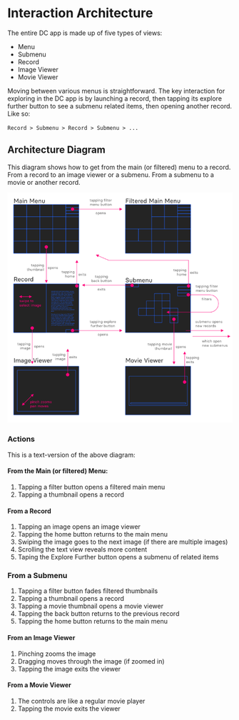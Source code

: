 # Interaction Architecture

The entire DC app is made up of five types of views: 

* Menu 
* Submenu
* Record
* Image Viewer
* Movie Viewer

Moving between various menus is straightforward. The key interaction for exploring in the DC app is by launching a record, then tapping its explore further button to see a submenu related items, then opening another record. Like so:

`Record > Submenu > Record > Submenu > ...`

## Architecture Diagram

This diagram shows how to get from the main (or filtered) menu to a record. From a record to an image viewer or a submenu. From a submenu to a movie or another record.

![DC app Interaction Architecture](images/interactionArchitecture.png)

### Actions
This is a text-version of the above diagram:

#### From the Main (or filtered) Menu:
1. Tapping a filter button opens a filtered main menu
2. Tapping a thumbnail opens a record

#### From a Record
1. Tapping an image opens an image viewer
2. Tapping the home button returns to the main menu
3. Swiping the image goes to the next image (if there are multiple images)
4. Scrolling the text view reveals more content
5. Taping the Explore Further button opens a submenu of related items

### From a Submenu
1. Tapping a filter button fades filtered thumbnails
2. Tapping a thumbnail opens a record
3. Tapping a movie thumbnail opens a movie viewer
4. Tapping the back button returns to the previous record
5. Tapping the home button returns to the main menu

#### From an Image Viewer
1. Pinching zooms the image
2. Dragging moves through the image (if zoomed in)
3. Tapping the image exits the viewer

#### From a Movie Viewer
1. The controls are like a regular movie player
2. Tapping the movie exits the viewer
